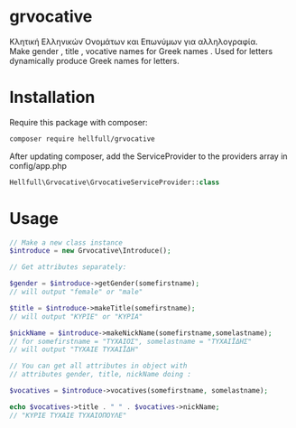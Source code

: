 # grvocative
Κλητική Ελληνικών Ονομάτων και Επωνύμων για αλληλογραφία.  
Make gender , title , vocative names for Greek names . Used for letters
dynamically produce Greek names for letters.

# Installation

Require this package with composer:

```bash
composer require hellfull/grvocative
```
After updating composer, add the ServiceProvider to the providers array in config/app.php
```php
Hellfull\Grvocative\GrvocativeServiceProvider::class
```

# Usage
```php
// Make a new class instance
$introduce = new Grvocative\Introduce();

// Get attributes separately:

$gender = $introduce->getGender(somefirstname);
// will output "female" or "male"

$title = $introduce->makeTitle(somefirstname);
// will output "ΚΥΡΙΕ" or "ΚΥΡΙΑ"

$nickName = $introduce->makeNickName(somefirstname,somelastname);
// for somefirstname = "ΤΥΧΑΙΟΣ", somelastname = "ΤΥΧΑΙΪΔΗΣ"  
// will output "TYXAIE ΤΥΧΑΙΪΔΗ"

// You can get all attributes in object with
// attributes gender, title, nickName doing :

$vocatives = $introduce->vocatives(somefirstname, somelastname);

echo $vocatives->title . " " . $vocatives->nickName;
// "ΚΥΡΙΕ ΤΥΧΑΙΕ ΤΥΧΑΙΟΠΟΥΛΕ"
```
